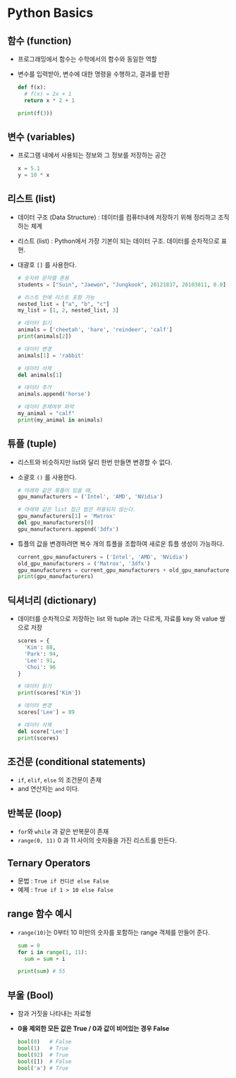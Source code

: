 # Python Basics
## 함수 (function)
- 프로그래밍에서 함수는 수학에서의 함수와 동일한 역할
- 변수를 입력받아, 변수에 대한 명령을 수행하고, 결과를 반환

  ``` python
  def f(x):
    # f(x) = 2x + 1
    return x * 2 + 1

  print(f(3))
  ```

## 변수 (variables)
- 프로그램 내에서 사용되는 정보와 그 정보를 저장하는 공간

  ``` python
  x = 5.1
  y = 10 * x
  ```

## 리스트 (list)
- 데이터 구조 (Data Structure) : 데이터를 컴퓨터내에 저장하기 위해 정리하고 조직하는 체계
- 리스트 (list) : Python에서 가장 기본이 되는 데이터 구조. 데이터를 순차적으로 표현.
- 대괄호 `[]` 를 사용한다.

  ``` python
  # 숫자와 문자열 혼용
  students = ["Suin", "Jaewon", "Jungkook", 20121837, 20103811, 0.0]

  # 리스트 안에 리스트 포함 가능
  nested_list = ["a", "b", "c"]
  my_list = [1, 2, nested_list, 3]

  # 데이터 읽기
  animals = ['cheetah', 'hare', 'reindeer', 'calf']
  print(animals[2])

  # 데이터 변경
  animals[1] = 'rabbit'

  # 데이터 삭제
  del animals[1]

  # 데이터 추가
  animals.append('horse')

  # 데이터 존재여부 파악
  my_animal = "calf"
  print(my_animal in animals)
  ```

## 튜플 (tuple)
- 리스트와 비슷하지만 list와 달리 한번 만들면 변경할 수 없다.
- 소괄호 `()` 를 사용한다.

  ``` python
  # 아래와 같은 튜플이 있을 때,
  gpu_manufacturers = ('Intel', 'AMD', 'NVidia')

  # 아래와 같은 list 접근 법은 허용되지 않는다.
  gpu_manufacturers[1] = 'Matrox'
  del gpu_manufacturers[0]
  gpu_manufacturers.append('3dfx')
  ```

- 튜플의 값을 변경하려면 복수 개의 튜플을 조합하여 새로운 튜플 생성이 가능하다.

  ``` python
  current_gpu_manufacturers = ('Intel', 'AMD', 'NVidia')
  old_gpu_manufacturers = ('Matrox', '3dfx')
  gpu_manufacturers = current_gpu_manufacturers + old_gpu_manufacturers
  print(gpu_manufacturers)
  ```

## 딕셔너리 (dictionary)
- 데이터를 순차적으로 저장하는 list 와 tuple 과는 다르게, 자료를 key 와 value 쌍으로 저장

  ``` python
  scores = {
    'Kim': 88,
    'Park': 94,
    'Lee': 91,
    'Choi': 96
  }

  # 데이터 읽기
  print(scores['Kim'])

  # 데이터 변경
  scores['Lee'] = 89

  # 데이터 삭제
  del score['Lee']
  print(scores)
  ```

## 조건문 (conditional statements)
- `if`, `elif`, `else` 의 조건문이 존재
- and 연산자는 `and` 이다.

## 반복문 (loop)
- `for`와 `while` 과 같은 반복문이 존재
- `range(0, 11)` 0 과 11 사이의 숫자들을 가진 리스트를 만든다.

## Ternary Operators
- 문법 : `True if 컨디션 else False`
- 예제 : `True if 1 > 10 else False`

## range 함수 예시
- `range(10)`는 0부터 10 미만의 숫자를 포함하는 range 객체를 만들어 준다.

  ``` python
  sum = 0
  for i in range(1, 11):
    sum = sum + i

  print(sum) # 55
  ```

## 부울 (Bool)
- 참과 거짓을 나타내는 자료형
- **0을 제외한 모든 값은 True / 0과 값이 비어있는 경우 False**

  ``` python
  bool(0)   # False
  bool(1)   # True
  bool(92)  # True
  bool([])  # False
  bool('a') # True
  ```
